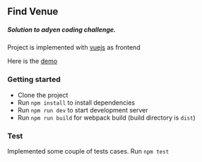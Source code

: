 ## Find Venue
##### Solution to adyen coding challenge.
Project is implemented with [vuejs](https://vuejs.org "vuejs' website") as frontend

Here is the [demo](https://find-venue.herokuapp.com "Adyen's coding challenge")

### Getting started
* Clone the project
* Run `npm install` to install dependencies
* Run `npm run dev` to start development server
* Run `npm run build` for webpack build (build directory is `dist`)

### Test

Implemented some couple of tests cases. Run `npm test`

